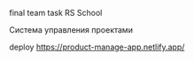 final team task RS School

Система управления проектами

deploy  https://product-manage-app.netlify.app/
